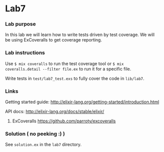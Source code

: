 # Lab7

### Lab purpose

In this lab we will learn how to write tests driven by test coverage. We will
be using ExCoveralls to get coverage reporting.

### Lab instructions

Use `$ mix coveralls` to run the test coverage tool or `$ mix coveralls.detail --filter file.ex`
to run it for a specific file.

Write tests in `test/lab7_test.exs` to fully cover the code in `lib/lab7`.

### Links

Getting started guide: http://elixir-lang.org/getting-started/introduction.html

API docs: http://elixir-lang.org/docs/stable/elixir/

  1. ExCoveralls https://github.com/parroty/excoveralls


### Solution ( no peeking :) )

See `solution.ex` in the `lab7` directory.
